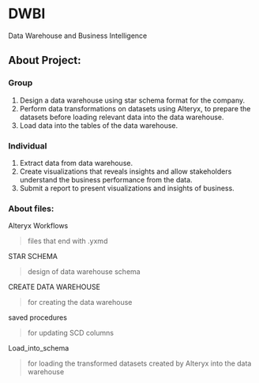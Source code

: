 # DWBI
Data Warehouse and Business Intelligence

## About Project:
### Group
1. Design a data warehouse using star schema format for the company.
2. Perform data transformations on datasets using Alteryx, to prepare the datasets before loading relevant data into the data warehouse.
3. Load data into the tables of the data warehouse.

### Individual
1. Extract data from data warehouse.
2. Create visualizations that reveals insights and allow stakeholders understand the business performance from the data.
3. Submit a report to present visualizations and insights of business.

### About files:
Alteryx Workflows
> files that end with .yxmd

STAR SCHEMA
> design of data warehouse schema
> 
CREATE DATA WAREHOUSE
> for creating the data warehouse

saved procedures
> for updating SCD columns

Load_into_schema
> for loading the transformed datasets created by Alteryx into the data warehouse
